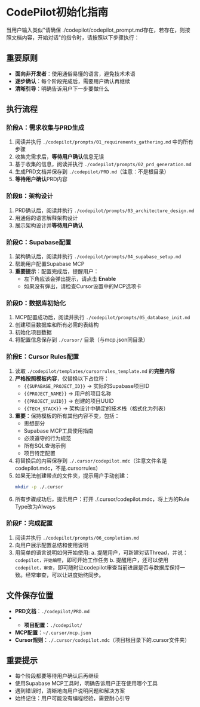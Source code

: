# CodePilot初始化指南

当用户输入类似"请确保 ./codepilot/codepilot_prompt.md存在，若存在，则按照文档内容，开始对话"的指令时，请按照以下步骤执行：

## 重要原则
- **面向非开发者**：使用通俗易懂的语言，避免技术术语
- **逐步确认**：每个阶段完成后，需要用户确认再继续
- **清晰引导**：明确告诉用户下一步要做什么

## 执行流程

### 阶段A：需求收集与PRD生成
1. 阅读并执行 `./codepilot/prompts/01_requirements_gathering.md` 中的所有步骤
2. 收集完需求后，**等待用户确认**信息无误
3. 基于收集的信息，阅读并执行 `./codepilot/prompts/02_prd_generation.md`
4. 生成PRD文档并保存到 `./codepilot/PRD.md`（注意：不是根目录）
5. **等待用户确认**PRD内容

### 阶段B：架构设计
1. PRD确认后，阅读并执行 `./codepilot/prompts/03_architecture_design.md`
2. 用通俗的语言解释架构设计
3. 展示架构设计并**等待用户确认**

### 阶段C：Supabase配置
1. 架构确认后，阅读并执行 `./codepilot/prompts/04_supabase_setup.md`
2. 帮助用户配置Supabase MCP
3. **重要提示**：配置完成后，提醒用户：
   - 左下角应该会弹出提示，请点击 **Enable**
   - 如果没有弹出，请检查Cursor设置中的MCP选项卡

### 阶段D：数据库初始化
1. MCP配置成功后，阅读并执行 `./codepilot/prompts/05_database_init.md`
2. 创建项目数据库和所有必需的表结构
3. 初始化项目数据
4. 将配置信息保存到 `./cursor/` 目录（与mcp.json同目录）

### 阶段E：Cursor Rules配置
1. 读取 `./codepilot/templates/cursorrules_template.md` 的**完整内容**
2. **严格按照模板内容**，仅替换以下占位符：
   - `{{SUPABASE_PROJECT_ID}}` → 实际的Supabase项目ID
   - `{{PROJECT_NAME}}` → 用户的项目名称
   - `{{PROJECT_UUID}}` → 创建的项目UUID
   - `{{TECH_STACK}}` → 架构设计中确定的技术栈（格式化为列表）
3. **重要**：保持模板的所有其他内容不变，包括：
   - 思想部分
   - Supabase MCP工具使用指南
   - 必须遵守的行为规范
   - 所有SQL查询示例
   - 项目特定配置
4. 将替换后的内容保存到 `./.cursor/codepilot.mdc`（注意文件名是codepilot.mdc，不是.cursorrules）
5. 如果无法创建带点的文件夹，提示用户手动创建：
   ```bash
   mkdir -p ./.cursor
   ```
6. 所有步骤成功后，提示用户：打开 ./.cursor/codepilot.mdc，将上方的Rule Type改为Always

### 阶段F：完成配置
1. 阅读并执行 `./codepilot/prompts/06_completion.md`
2. 向用户展示配置总结和使用说明
3. 用简单的语言说明如何开始使用:
   a. 提醒用户，可新建对话Thread，并说：`codepilot，开始编程`，即可开始工作任务
   b. 提醒用户，还可以使用`codepilot，审查`，即可随时让codepilot审查当前进展是否与数据库保持一致。经常审查，可以让进度始终同步。

## 文件保存位置
- **PRD文档**：`./codepilot/PRD.md`
- - **项目配置**：`./codepilot/`
- **MCP配置**：`~/.cursor/mcp.json`
- **Cursor规则**：`./.cursor/codepilot.mdc`（项目根目录下的.cursor文件夹）

## 重要提示
- 每个阶段都要等待用户确认后再继续
- 使用Supabase MCP工具时，明确告诉用户正在使用哪个工具
- 遇到错误时，清晰地向用户说明问题和解决方案
- 始终记住：用户可能没有编程经验，需要耐心引导 
